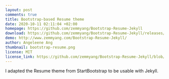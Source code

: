 ```yaml
---
layout: post
comments: true
title: Bootstrap-based Resume theme
date: 2020-10-11 02:11:04 +02:00
homepage: https://github.com/zemmyang/Bootstrap-Resume-Jekyll
download: https://github.com/zemmyang/Bootstrap-Resume-Jekyll/releases/tag/v1.0
demo: http://www.zemmyang.com/Bootstrap-Resume-Jekyll/
author: Angeleene Ang
thumbnail: bootstrap-resume.png
license: MIT
license_link: https://github.com/zemmyang/Bootstrap-Resume-Jekyll/blob/main/LICENSE
---
```


I adapted the Resume theme from StartBootstrap to be usable with Jekyll.
